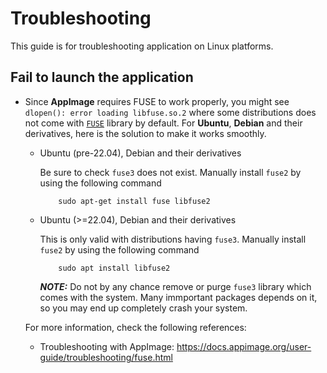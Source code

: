 # Troubleshooting

This guide is for troubleshooting application on Linux platforms.

## Fail to launch the application

- Since **AppImage** requires FUSE to work properly, you might see `dlopen(): error loading libfuse.so.2` where some distributions does not come with [`FUSE`](https://packages.debian.org/bookworm/libfuse2) library by default.  For **Ubuntu**, **Debian** and their derivatives, here is the solution to make it works smoothly.

    - Ubuntu (pre-22.04), Debian and their derivatives

        Be sure to check `fuse3` does not exist. Manually install `fuse2` by using the following command

        ```
            sudo apt-get install fuse libfuse2
        ```

    - Ubuntu (>=22.04), Debian and their derivatives

        This is only valid with distributions having `fuse3`. Manually install `fuse2` by using the following command

        ```
            sudo apt install libfuse2
        ```

        **_NOTE:_** Do not by any chance remove or purge `fuse3` library which comes with the system. Many immportant packages depends on it, so you may end up completely crash your system.

    For more information, check the following references:

    - Troubleshooting with AppImage: https://docs.appimage.org/user-guide/troubleshooting/fuse.html
